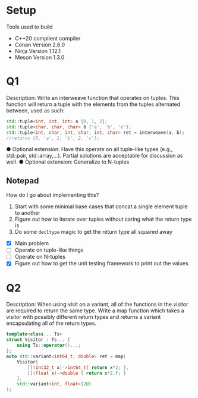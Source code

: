 # Setup

Tools used to build

- C++20 complient compiler
- Conan Version 2.6.0
- Ninja Version 1.12.1
- Meson Version 1.3.0

# Q1

Description: Write an interweave function that operates on tuples. This function will return a
tuple with the elements from the tuples alternated between, used as such:

```c++
std::tuple<int, int, int> a {0, 1, 2};
std::tuple<char, char, char> b {'a', 'b', 'c'};
std::tuple<int, char, int, char, int, char> ret = interweave(a, b);
//returns {0, 'a', 1, 'b', 2, 'c'};
```

● Optional extension: Have this operate on all tuple-like types (e.g., std::pair,
std::array,…). Partial solutions are acceptable for discussion as well.
● Optional extension: Generalize to N-tuples

## Notepad

How do I go about implementing this?
1. Start with some minimal base cases that concat a single element tuple to another
2. Figure out how to iterate over tuples without caring what the return type is
3. Do some `decltype` magic to get the return type all squared away

- [x] Main problem
- [ ] Operate on tuple-like things
- [ ] Operate on N-tuples
- [x] Figure out how to get the unit testing framework to print out the values

# Q2

Description: When using visit on a variant, all of the functions in the visitor are required to
return the same type. Write a map function which takes a visitor with possibly different return
types and returns a variant encapsulating all of the return types.

```c++
template<class... Ts>
struct Visitor : Ts... {
    using Ts::operator()...;
};
auto std::variant<int64_t, double> ret = map(
    Visitor{
        [](int32_t x)->int64_t{ return x*2; },
        [](float x)->double { return x*2.f; }
    },
    std::variant<int, float>{2U}
);
```
